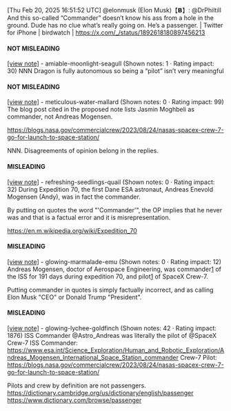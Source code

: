 [Thu Feb 20, 2025 16:51:52 UTC] @elonmusk (Elon Musk)【𝗕】: @DrPhiltill And this so-called “Commander” doesn’t know his ass from a hole in the ground. Dude has no clue what’s really going on.  He’s a passenger. | Twitter for iPhone | birdwatch | https://x.com/_/status/1892618180897456213

#### NOT MISLEADING

[[view note]](https://x.com/i/birdwatch/n/1892768807418286580) - amiable-moonlight-seagull (Shown notes: 1 · Rating impact: 30)
NNN Dragon is fully autonomous so being a “pilot” isn’t very meaningful 

#### NOT MISLEADING

[[view note]](https://x.com/i/birdwatch/n/1892732100702568660) - meticulous-water-mallard (Shown notes: 0 · Rating impact: 99)
The blog post cited in the proposed note lists Jasmin Moghbeli as commander, not Andreas Mogensen.

https://blogs.nasa.gov/commercialcrew/2023/08/24/nasas-spacex-crew-7-go-for-launch-to-space-station/

NNN. Disagreements of opinion belong in the replies.

#### MISLEADING

[[view note]](https://x.com/i/birdwatch/n/1892787933767176565) - refreshing-seedlings-quail (Shown notes: 0 · Rating impact: 32)
During Expedition 70, the first Dane ESA astronaut, Andreas Enevold Mogensen (Andy), was in fact the commander.

By putting on quotes the word "'Commander'", the OP implies that he never was and that is a factual error and it is misrepresentation.

https://en.m.wikipedia.org/wiki/Expedition_70

#### MISLEADING

[[view note]](https://x.com/i/birdwatch/n/1892941866460467304) - glowing-marmalade-emu (Shown notes: 0 · Rating impact: 12)
Andreas Mogensen, doctor of Aerospace Engineering, was commander[1] of the ISS for 191 days during expedition 70, and pilot[1] of SpaceX Crew-7. 

Putting commander in quotes is simply factually incorrect, and as calling Elon Musk "CEO" or Donald Trump "President".

[1]: https://www.nasa.gov/missions/welcome-back-to-planet-earth-expedition-70-crew/

#### MISLEADING

[[view note]](https://x.com/i/birdwatch/n/1892736793122111523) - glowing-lychee-goldfinch (Shown notes: 42 · Rating impact: 1876)
ISS Commander @Astro_Andreas was literally the pilot of @SpaceX Crew-7
ISS Commander: https://www.esa.int/Science_Exploration/Human_and_Robotic_Exploration/Andreas_Mogensen_International_Space_Station_commander
Crew-7 Pilot: https://blogs.nasa.gov/commercialcrew/2023/08/24/nasas-spacex-crew-7-go-for-launch-to-space-station/

Pilots and crew by definition are not passengers.
https://dictionary.cambridge.org/us/dictionary/english/passenger
https://www.dictionary.com/browse/passenger
